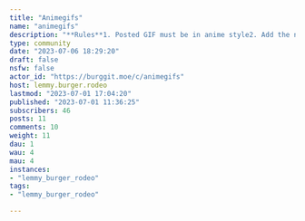 ```yaml
---
title: "Animegifs" 
name: "animegifs"
description: "**Rules**1. Posted GIF must be in anime style2. Add the name of the show in the square brackets in the title or use [Original] for an original artwork3. Credit the artist in the comments if the GIF is not clipped from an anime---**A tip for posting GIFs on Lemmy:**Convert GIF/MP4 to WebP and post it as an externally hosted link (uploading WebP to Lemmy is buggy now).You can convert it using [Ezgif](https://ezgif.com/gif-to-webp) or FFmpeg:    ffmpeg -i %file_name%.gif -vcodec webp -loop 0 -pix_fmt yuva420p %file_name%.webpPlease, send me a PM if you have a different tip or if the bugs in Lemmy are resolved.---Asset sources: [Banner](https://www.pixiv.net/en/artworks/48819307) / [Icon](https://www.pixiv.net/en/artworks/73556688)"
type: community
date: "2023-07-06 18:29:20"
draft: false
nsfw: false
actor_id: "https://burggit.moe/c/animegifs"
host: lemmy.burger.rodeo
lastmod: "2023-07-01 17:04:20"
published: "2023-07-01 11:36:25"
subscribers: 46
posts: 11
comments: 10
weight: 11
dau: 1
wau: 4
mau: 4
instances:
- "lemmy_burger_rodeo"
tags: 
- "lemmy_burger_rodeo"

---
```

